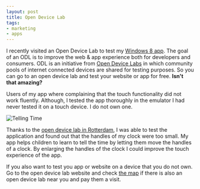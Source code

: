 ```yaml
---
layout: post
title: Open Device Lab
tags:
- marketing
- apps
---
```


I recently visited an Open Device Lab to test my [Windows 8 app](http://apps.microsoft.com/windows/app/telling-time/a32502e1-5a7d-426d-9194-7946d13cd406  "Telling Time for Windows 8"). The goal of an ODL is to improve the web & app experience both for developers and consumers. ODL is an initiative from [Open Device Labs](http://www.opendevicelab.com/ "Open Device Labs website") in which community pools of internet connected devices are shared for testing purposes. So you can go to an open device lab and test your website or app for free. **Isn't that amazing?** 

Users of my app where complaining that the touch functionality did not work fluently. Although, I tested the app thoroughly in the emulator I had never tested it on a touch device. I do not own one. 

![Telling Time](../../../img/tellingtime.jpg)

Thanks to the [open device lab in Rotterdam](http://odl.vicompany.nl/ "VI Company Open Device Lab"), I was able to test the application and found out that the handles of my clock were too small. My app helps children to learn to tell the time by letting them move the handles of a clock. By enlarging the handles of the clock I could improve the touch experience of the app.

If you also want to test you app or website on a device that you do not own. Go to the open device lab website and check [the map](http://www.opendevicelab.com "Map on Open Device Lab website") if there is also an open device lab near you and pay them a visit.
